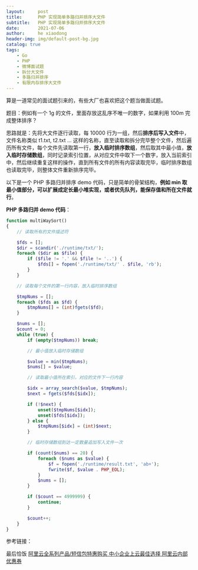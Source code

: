```yaml
---
layout:     post
title:      PHP 实现简单多路归并排序大文件
subtitle:   PHP 实现简单多路归并排序大文件
date:       2021-07-06
author:     he xiaodong
header-img: img/default-post-bg.jpg
catalog: true
tags:
    - Go
    - PHP
    - 微博面试题
    - 拆分大文件
    - 多路归并排序
    - 有限内存排序大文件
---
```


算是一道常见的面试题引来的，有些大厂也喜欢把这个题当做面试题。

题目：例如有一个 1g 的文件，里面存放这乱序不唯一的数字，如果利用 100m 完成整体排序？

思路就是：先将大文件逐行读取，每 10000 行为一组，然后**排序后写入文件**中，文件名称类似 t1.txt, t2.txt ... 这样的名称，直至读取和拆分完毕整个文件，然后遍历所有文件，每个文件先读取第一行，**放入临时排序数组**，然后取其中最小值，**放入临时存储数组**，同时记录索引位置，从对应文件中取下一个数字，放入当前索引中，然后继续重复这样的操作，直到所有文件的所有内容读取完毕，临时排序数组也读取完毕，则整体文件重新排序完毕。

以下是一个 PHP 多路归并排序 demo 代码，只是简单的骨架结构，**例如 min 取最小值部分，可以扩展成定长最小堆实现，或者优先队列，能保存值和所在文件就行**。

**PHP 多路归并 demo 代码**：
```php
function multiWaySort()
{
    // 读取所有的文件描述符

    $fds = [];
    $dir = scandir('./runtime/txt/');
    foreach ($dir as $file) {
        if ($file != '.' && $file != '..') {
            $fds[] = fopen('./runtime/txt/' . $file, 'rb');
        }
    }

    // 读取每个文件的第一行内容，放入临时排序数组

    $tmpNums = [];
    foreach ($fds as $fd) {
        $tmpNums[] = (int)fgets($fd);
    }

    $nums = [];
    $count = 0;
    while (true) {
        if (empty($tmpNums)) break;

        // 最小值放入临时存储数组

        $value = min($tmpNums);
        $nums[] = $value;  

        // 读取最小值所在索引，对应的文件下一行内容

        $idx = array_search($value, $tmpNums);
        $next = fgets($fds[$idx]);

        if (!$next) {
            unset($tmpNums[$idx]);
            unset($fds[$idx]);
        } else {
            $tmpNums[$idx] = (int)$next;
        }

        // 临时存储数组到达一定数量追加写入文件一次

        if (count($nums) == 20) {
            foreach ($nums as $value) {
                $f = fopen('./runtime/result.txt', 'ab+');
                fwrite($f, $value . PHP_EOL);
            }
            $nums = [];
        }

        if ($count == 4999999) {
            continue;
        }

        $count++;
    }
}
```


参考链接：


最后恰饭 [阿里云全系列产品/短信包特惠购买 中小企业上云最佳选择 阿里云内部优惠券](https://www.aliyun.com/minisite/goods?userCode=0amqgcs9)
